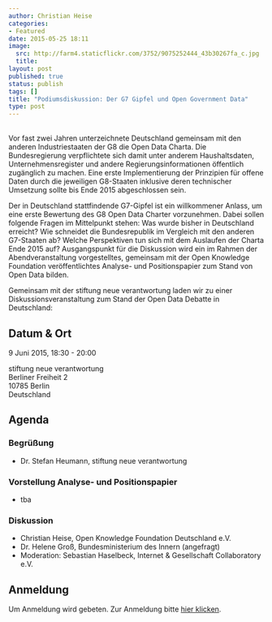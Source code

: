 ```yaml
---
author: Christian Heise
categories:
- Featured
date: 2015-05-25 18:11
image:
  src: http://farm4.staticflickr.com/3752/9075252444_43b30267fa_c.jpg
  title: 
layout: post
published: true
status: publish
tags: []
title: "Podiumsdiskussion: Der G7 Gipfel und Open Government Data"
type: post
---
```

<br>
Vor fast zwei Jahren unterzeichnete Deutschland gemeinsam mit den anderen Industriestaaten der G8 die Open Data Charta. Die Bundesregierung verpflichtete sich damit unter anderem Haushaltsdaten, Unternehmensregister und andere Regierungsinformationen öffentlich zugänglich zu machen. Eine erste Implementierung der Prinzipien für offene Daten durch die jeweiligen G8-Staaten inklusive deren technischer Umsetzung sollte bis Ende 2015 abgeschlossen sein.

Der in Deutschland stattfindende G7-Gipfel ist ein willkommener Anlass, um eine erste Bewertung des G8 Open Data Charter vorzunehmen. Dabei sollen folgende Fragen im Mittelpunkt stehen: Was wurde bisher in Deutschland erreicht? Wie schneidet die Bundesrepublik im Vergleich mit den anderen G7-Staaten ab? Welche Perspektiven tun sich mit dem Auslaufen der Charta Ende 2015 auf? Ausgangspunkt für die Diskussion wird ein im Rahmen der Abendveranstaltung vorgestelltes, gemeinsam mit der Open Knowledge Foundation veröffentlichtes Analyse- und Positionspapier zum Stand von Open Data bilden.

Gemeinsam mit der stiftung neue verantwortung laden wir zu einer Diskussionsveranstaltung zum Stand der Open Data Debatte in Deutschland:

## Datum & Ort

9 Juni 2015, 18:30 - 20:00

stiftung neue verantwortung<br>
Berliner Freiheit 2<br>
10785 Berlin<br>
Deutschland

## Agenda

### Begrüßung

* Dr. Stefan Heumann, stiftung neue verantwortung

### Vorstellung Analyse- und Positionspapier
* tba

### Diskussion
*  Christian Heise, Open Knowledge Foundation Deutschland e.V.
*  Dr. Helene Groß, Bundesministerium des Innern (angefragt)
*  Moderation: Sebastian Haselbeck, Internet & Gesellschaft Collaboratory e.V.

## Anmeldung

Um Anmeldung wird gebeten. Zur Anmeldung bitte [hier klicken](http://www.stiftung-nv.de/veranstaltung/der-g7-gipfel-und-open-government-data).

